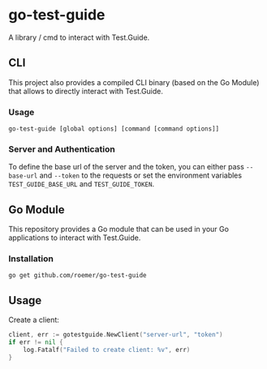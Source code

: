 # go-test-guide
A library / cmd to interact with Test.Guide.

## CLI
This project also provides a compiled CLI binary (based on the Go Module) that allows to directly interact with Test.Guide.

### Usage

```
go-test-guide [global options] [command [command options]]
```

### Server and Authentication

To define the base url of the server and the token, you can either pass `--base-url` and `--token` to the requests or set the environment variables `TEST_GUIDE_BASE_URL` and `TEST_GUIDE_TOKEN`.

## Go Module
This repository provides a Go module that can be used in your Go applications to interact with Test.Guide.

### Installation

```
go get github.com/roemer/go-test-guide
```

## Usage

Create a client:
```go
client, err := gotestguide.NewClient("server-url", "token")
if err != nil {
    log.Fatalf("Failed to create client: %v", err)
}
```
